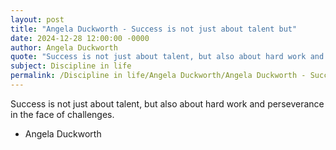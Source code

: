 ```yaml
---
layout: post
title: "Angela Duckworth - Success is not just about talent but"
date: 2024-12-28 12:00:00 -0000
author: Angela Duckworth
quote: "Success is not just about talent, but also about hard work and perseverance in the face of challenges."
subject: Discipline in life
permalink: /Discipline in life/Angela Duckworth/Angela Duckworth - Success is not just about talent but
---
```


Success is not just about talent, but also about hard work and perseverance in the face of challenges.

- Angela Duckworth
